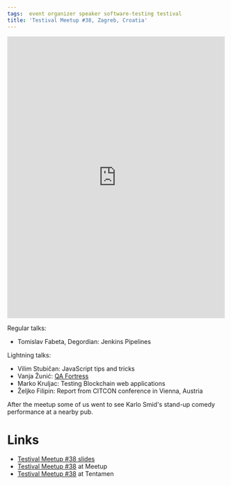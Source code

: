 ```yaml
---
tags:  event organizer speaker software-testing testival
title: 'Testival Meetup #38, Zagreb, Croatia'
---
```

<iframe src="https://www.facebook.com/plugins/post.php?href=https%3A%2F%2Fwww.facebook.com%2Fmedia%2Fset%2F%3Fset%3Da.10156366801652290.1073741944.735252289%26type%3D3&width=500" width="500" height="646" style="border:none;overflow:hidden" scrolling="no" frameborder="0" allowTransparency="true"></iframe>

Regular talks:

- Tomislav Fabeta, Degordian: Jenkins Pipelines

Lightning talks:

- Vilim Stubičan: JavaScript tips and tricks
- Vanja Žunić: [QA Fortress](https://github.com/degordian/qa-fortress)
- Marko Kruljac: Testing Blockchain web applications
- Željko Filipin: Report from CITCON conference in Vienna, Austria

After the meetup some of us went to see Karlo Smid's stand-up comedy performance at a nearby pub.

# Links

- [Testival Meetup #38 slides](https://github.com/zeljkofilipin/testival/tree/master/files/38)
- [Testival Meetup #38](https://www.meetup.com/testival/events/249897709/) at Meetup
- [Testival Meetup #38](https://blog.tentamen.eu/what-i-learned-at-testival-38-meetup/) at Tentamen

